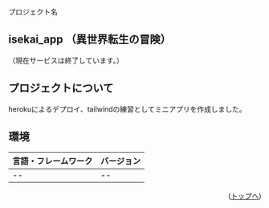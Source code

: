 
<!-- プロジェクト名を記載 -->
プロジェクト名
## isekai_app （異世界転生の冒険）
（現在サービスは終了しています。）
<br>
<!-- プロジェクトについて -->
## プロジェクトについて
herokuによるデプロイ、tailwindの練習としてミニアプリを作成しました。

## 環境

<!-- 言語、フレームワーク、ミドルウェア、インフラの一覧とバージョンを記載 -->

| 言語・フレームワーク  | バージョン |
| --------------------- | ---------- |
|--|--|


<p align="right">(<a href="#top">トップへ</a>)</p>
